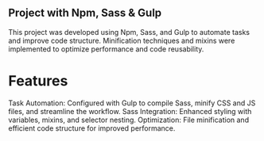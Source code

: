 ## Project with Npm, Sass & Gulp
This project was developed using Npm, Sass, and Gulp to automate tasks and improve code structure. Minification techniques and mixins were implemented to optimize performance and code reusability.

# Features
Task Automation: Configured with Gulp to compile Sass, minify CSS and JS files, and streamline the workflow.
Sass Integration: Enhanced styling with variables, mixins, and selector nesting.
Optimization: File minification and efficient code structure for improved performance.
